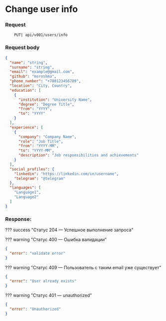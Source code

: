 # Change user info

### Request

```http
    PUT| api/v001/users/info
```

### Request body

```json
{
  "name": "string",
  "surname": "string",
  "email": "example@gmail.com",
  "github": "moroshma",
  "phone_number": "+780123456789",
  "location": "City, Country",
  "education": [
    {
      "institution": "University Name",
      "degree": "Degree Title",
      "from": "YYYY",
      "to": "YYYY"
    }
  ],
  "experience": [
    {
      "company": "Company Name",
      "role": "Job Title",
      "from": "YYYY-MM",
      "to": "YYYY-MM",
      "description": "Job responsibilities and achievements"
    }
  ],
  "social_profiles": {
    "linkedin": "https://linkedin.com/in/username",
    "telegram": "@telegram"
  },
  "languages": [
    "Language1",
    "Language2"
  ]
}
```


### Response:

??? success "Статус 204 — Успешное выполнение запроса"


??? warning "Статус 400 — Ошибка валидации"

```json
{
  "error": "validate error"
}
```

??? warning "Статус 409 — Пользователь с таким email уже существует"

```json
{
  "error": "User already exists"
}
```

??? warning "Статус 401 — unauthorized"

```json
{
  "error": "Unauthorized"
}
```